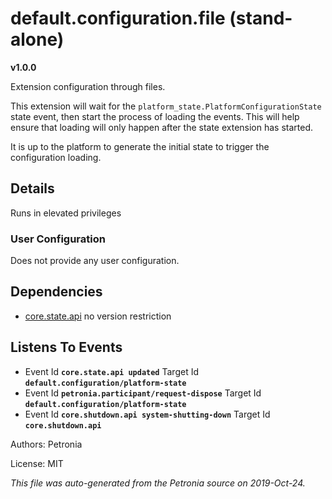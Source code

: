 # default.configuration.file (stand-alone)
**v1.0.0**

Extension configuration through files.


This extension will wait for the `platform_state.PlatformConfigurationState`
state event, then start the process of loading the events.  This will help
ensure that loading will only happen after the state extension has started.


It is up to the platform to generate the initial state to trigger the
configuration loading.

## Details

Runs in elevated privileges

### User Configuration

Does not provide any user configuration.





## Dependencies

* [core.state.api](core.state.api.md)
  no version restriction






## Listens To Events

* Event Id **`core.state.api updated`**
  Target Id **`default.configuration/platform-state`**
* Event Id **`petronia.participant/request-dispose`**
  Target Id **`default.configuration/platform-state`**
* Event Id **`core.shutdown.api system-shutting-down`**
  Target Id **`core.shutdown.api`**



Authors: Petronia

License: MIT

*This file was auto-generated from the Petronia source on 2019-Oct-24.*

